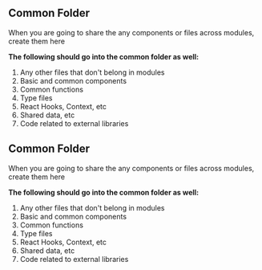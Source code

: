 ## Common Folder

When you are going to share the any components or files across modules, create them here

**The following should go into the common folder as well:**

1. Any other files that don't belong in modules
1. Basic and common components
1. Common functions
1. Type files
1. React Hooks, Context, etc
1. Shared data, etc
1. Code related to external libraries

## Common Folder

When you are going to share the any components or files across modules, create them here

**The following should go into the common folder as well:**

1. Any other files that don't belong in modules
1. Basic and common components
1. Common functions
1. Type files
1. React Hooks, Context, etc
1. Shared data, etc
1. Code related to external libraries

